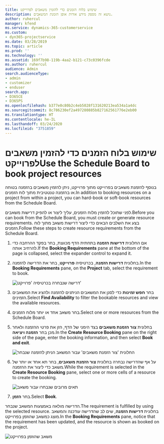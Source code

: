 ```yaml
---
title: שימוש בלוח הזמנים כדי להזמין משאבים לפרוייקט
description: נושא זה מספק מידע אודות אופן הזמנת המשאבים.
author: ruhercul
manager: kfend
ms.service: dynamics-365-customerservice
ms.custom:
- dyn365-projectservice
ms.date: 03/28/2019
ms.topic: article
ms.prod: ''
ms.technology: ''
ms.assetid: 169f7b98-119b-4aa2-b121-c73c0396fcde
ms.author: ruhercul
audience: Admin
search.audienceType:
- admin
- customizer
- enduser
search.app:
- D365CE
- D365PS
ms.openlocfilehash: b377e0c80b2c4eb5028f131620213ea534a1a4dc
ms.sourcegitcommit: 8c786230ef2a497280885b827162561776e2eb00
ms.translationtype: HT
ms.contentlocale: he-IL
ms.lasthandoff: 03/24/2020
ms.locfileid: "3751859"
---
```

# <a name="use-the-schedule-board-to-book-project-resources"></a><span data-ttu-id="faa8a-103">שימוש בלוח הזמנים כדי להזמין משאבים לפרוייקט</span><span class="sxs-lookup"><span data-stu-id="faa8a-103">Use the Schedule Board to book project resources</span></span>

<span data-ttu-id="faa8a-104">בנוסף להזמנת משאבים בפרוייקט מתוך פרוייקט, ניתן להזמין משאבים בהזמנה בטוחה או בהזמנה טנטטיבית מתוך לוח הזמנים.</span><span class="sxs-lookup"><span data-stu-id="faa8a-104">In addition to booking resources on a project from within a project, you can hard-book or soft-book resources from the Schedule Board.</span></span>

<span data-ttu-id="faa8a-105">לפני שתוכל להזמין מלוח הזמנים, עליך ליצור או להפיק דרישות משאבים.</span><span class="sxs-lookup"><span data-stu-id="faa8a-105">Before you can book from the Schedule Board, you must create or generate resource requirements.</span></span> <span data-ttu-id="faa8a-106">בצע את השלבים הבאים כדי ליצור דרישות משאב מתוך לוח הזמנים.</span><span class="sxs-lookup"><span data-stu-id="faa8a-106">Follow these steps to create resource requirements from the Schedule Board.</span></span>

1. <span data-ttu-id="faa8a-107">אם החלונית **דרישות הזמנה** בתחתית הדף מכווצת, בחר בפקד ההרחבה כדי להרחיב אותה.</span><span class="sxs-lookup"><span data-stu-id="faa8a-107">If the **Booking Requirements** pane at the bottom of the page is collapsed, select the expander control to expand it.</span></span>
2. <span data-ttu-id="faa8a-108">בחלונית **דרישות הזמנה**, בכרטיסיה **פרוייקט**, בחר את הדרישה להזמנה.</span><span class="sxs-lookup"><span data-stu-id="faa8a-108">In the **Booking Requirements** pane, on the **Project** tab, select the requirement to book.</span></span>

    ![דרישה שנבחרה בכרטיסיה 'פרוייקט'](media/Resource-Management-image73.png)

3. <span data-ttu-id="faa8a-110">בחר **חפש זמינות** כדי לסנן את המשאבים הניתנים להזמנה ולהציג את המשאבים הזמינים.</span><span class="sxs-lookup"><span data-stu-id="faa8a-110">Select **Find Availability** to filter the bookable resources and view the available resources.</span></span> 
4. <span data-ttu-id="faa8a-111">בחר משאב אחד או יותר מלוח הזמנים.</span><span class="sxs-lookup"><span data-stu-id="faa8a-111">Select one or more resources from the Schedule Board.</span></span> 
5. <span data-ttu-id="faa8a-112">בחלונית **צור הזמנת משאבים** בצד הימני של הדף, הזן את פרטי ההזמנה ולאחר מכן בחר **הזמנה ויציאה**.</span><span class="sxs-lookup"><span data-stu-id="faa8a-112">In the **Create Resource Booking** pane on the right side of the page, enter the booking information, and then select **Book and exit**.</span></span>

    ![החלונית 'צור הזמנת משאבים' עבור המשאב הניתן להזמנה שנבחר](media/Resource-Management-image74.png)

6. <span data-ttu-id="faa8a-114">על אף שהדרישה נבחרה בחלונית **צור הזמנת משאבים**, בחר תא אחד או יותר של משאב כדי ליצור את ההזמנה.</span><span class="sxs-lookup"><span data-stu-id="faa8a-114">While the requirement is selected in the **Create Resource Booking** pane, select one or more cells of a resource to create the booking.</span></span>

    ![תאים מרובים שנבחרו עבור משאב](media/Resource-Management-image75.png)

7. <span data-ttu-id="faa8a-116">בחר **הזמן**.</span><span class="sxs-lookup"><span data-stu-id="faa8a-116">Select **Book**.</span></span>

<span data-ttu-id="faa8a-117">הדרישה מולאה באמצעות המשאב שנבחר.</span><span class="sxs-lookup"><span data-stu-id="faa8a-117">The requirement is fulfilled by using the selected resource.</span></span> <span data-ttu-id="faa8a-118">בחלונית **דרישות הזמנה**, שים לב שהדרישה עודכנה והמשאב מוצג כמשאב שהוזמן בפרוייקט.</span><span class="sxs-lookup"><span data-stu-id="faa8a-118">In the **Booking Requirements** pane, notice that the requirement has been updated, and the resource is shown as booked on the project.</span></span>

![משאב שהוזמן בפרוייקט](media/Resource-Management-image76.png)
